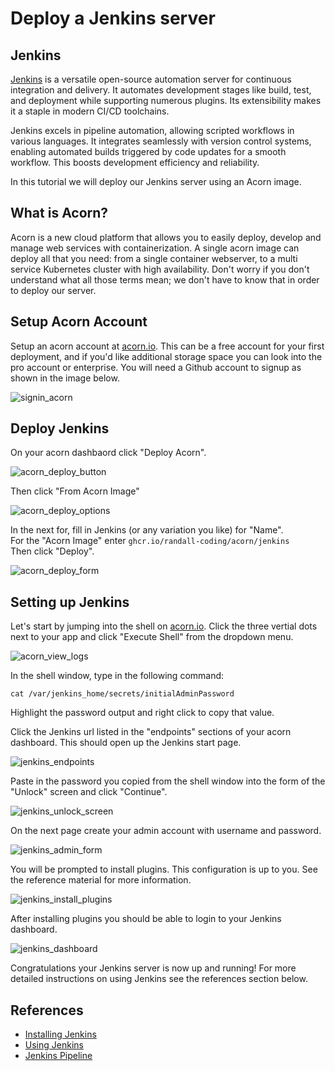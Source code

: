 # Deploy a Jenkins server

## Jenkins
[Jenkins](https://www.jenkins.io) is a versatile open-source automation server for continuous integration and delivery. It automates development stages like build, test, and deployment while supporting numerous plugins. Its extensibility makes it a staple in modern CI/CD toolchains.

Jenkins excels in pipeline automation, allowing scripted workflows in various languages. It integrates seamlessly with version control systems, enabling automated builds triggered by code updates for a smooth workflow.  This boosts development efficiency and reliability.

In this tutorial we will deploy our Jenkins server using an Acorn image.

## What is Acorn? 
Acorn is a new cloud platform that allows you to easily deploy, develop and manage web services with containerization.  A single acorn image can deploy all that you need: from a single container webserver, to a multi service Kubernetes cluster with high availability.  Don't worry if you don't understand what all those terms mean; we don't have to know that in order to deploy our server.

## Setup Acorn Account
Setup an acorn account at [acorn.io](https://acorn.io).  This can be a free account for your first deployment, and if you'd like additional storage space you can look into the pro account or enterprise.  You will need a Github account to signup as shown in the image below.

![signin_acorn](https://github.com/randall-coding/opensupports-docker/assets/39175191/d46815fb-d2d5-42cd-b93d-41ca541a63bd)

## Deploy Jenkins
On your acorn dashbaord click "Deploy Acorn".

![acorn_deploy_button](https://github.com/randall-coding/jenkins-acorn/assets/39175191/608032e9-d402-49ba-ac04-0f532c4c5b69)

Then click "From Acorn Image"

![acorn_deploy_options](https://github.com/randall-coding/jenkins-acorn/assets/39175191/825f3acd-2eb7-457f-88b1-960085a18801)

In the next for, fill in Jenkins (or any variation you like) for "Name".   <br>
For the "Acorn Image" enter `ghcr.io/randall-coding/acorn/jenkins`   <br>
Then click "Deploy".

![acorn_deploy_form](https://github.com/randall-coding/jenkins-acorn/assets/39175191/b41e622e-decf-40d2-b83b-c8caa3b4bc75)

## Setting up Jenkins
Let's start by jumping into the shell on [acorn.io](https://acorn.io).  Click the three vertial dots next to your app and click "Execute Shell" from the dropdown menu.

![acorn_view_logs](https://github.com/randall-coding/jenkins-acorn/assets/39175191/c310568e-24e3-42ef-87fa-ee43935fc13d)

In the shell window, type in the following command:

`cat /var/jenkins_home/secrets/initialAdminPassword`

Highlight the password output and right click to copy that value.

Click the Jenkins url listed in the "endpoints" sections of your acorn dashboard.  This should open up the Jenkins start page. 

![jenkins_endpoints](https://github.com/randall-coding/jenkins-acorn/assets/39175191/8edbc8c0-1030-4984-9ae2-bf5a7f5c8fbe)

Paste in the password you copied from the shell window into the form of the "Unlock" screen and click "Continue".

![jenkins_unlock_screen](https://github.com/randall-coding/jenkins-acorn/assets/39175191/e650d002-d8d1-4d81-a3b6-2634f6d1fc1d)

On the next page create your admin account with username and password.

![jenkins_admin_form](https://github.com/randall-coding/jenkins-acorn/assets/39175191/33abbca5-cbed-4451-b6d4-27b6d978ebd8)

You will be prompted to install plugins.  This configuration is up to you.  See the reference material for more information.

![jenkins_install_plugins](https://github.com/randall-coding/jenkins-acorn/assets/39175191/d80eb00e-07dd-489d-ac36-bf53d3f37103)

After installing plugins you should be able to login to your Jenkins dashboard.  

![jenkins_dashboard](https://github.com/randall-coding/jenkins-acorn/assets/39175191/c1d9c484-6207-4fdc-bb51-a57edbf2f76b)

Congratulations your Jenkins server is now up and running!  For more detailed instructions on using Jenkins see the references section below.

## References
* [Installing Jenkins](https://www.jenkins.io/doc/book/installing/)
* [Using Jenkins](https://www.jenkins.io/doc/book/using/)
* [Jenkins Pipeline](https://www.jenkins.io/doc/book/pipeline/)
